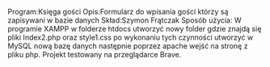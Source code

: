 Program:Księga gości 
Opis:Formularz do wpisania gości którzy są zapisywani w bazie danych 
Skład:Szymon Frątczak 
Sposób użycia: W programie XAMPP w folderze htdocs utworzyć nowy folder gdzie znajdą się pliki Index2.php oraz style1.css po wykonaniu tych czynności utworzyć w MySQL nową bazę danych następnie poprzez apache wejść na stronę z pliku php.
Projekt testowany na przeglądarce Brave. 
